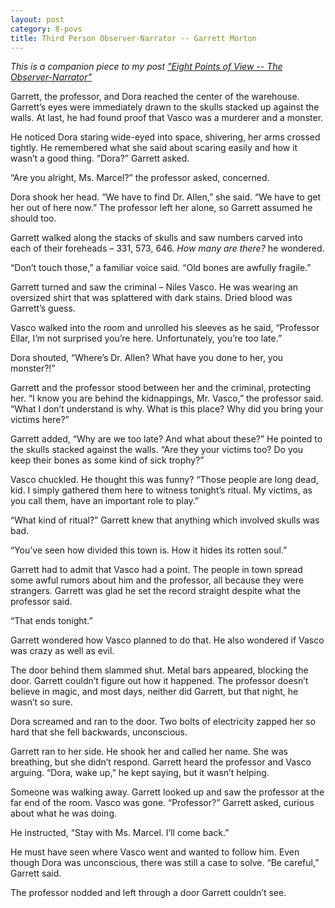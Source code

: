 ```yaml
---
layout: post
category: 8-povs
title: Third Person Observer-Narrator -- Garrett Morton
---
```


*This is a companion piece to my post ["Eight Points of View -- The Observer-Narrator"](https://apprenticewordsmith.com//2018/07/13/pov-observer-narrator/)*

Garrett, the professor, and Dora reached the center of the warehouse. Garrett’s eyes were immediately drawn to the skulls stacked up against the walls. At last, he had found proof that Vasco was a murderer and a monster.

<!--excerpt-->

He noticed Dora staring wide-eyed into space, shivering, her arms crossed tightly. He remembered what she said about scaring easily and how it wasn’t a good thing. “Dora?” Garrett asked.

“Are you alright, Ms. Marcel?” the professor asked, concerned.

Dora shook her head. “We have to find Dr. Allen,” she said. “We have to get her out of here now.” The professor left her alone, so Garrett assumed he should too.

Garrett walked along the stacks of skulls and saw numbers carved into each of their foreheads – 331, 573, 646. *How many are there?* he wondered.

“Don’t touch those,” a familiar voice said. “Old bones are awfully fragile.”

Garrett turned and saw the criminal – Niles Vasco. He was wearing an oversized shirt that was splattered with dark stains. Dried blood was Garrett’s guess.

Vasco walked into the room and unrolled his sleeves as he said, “Professor Ellar, I’m not surprised you’re here. Unfortunately, you’re too late.”

Dora shouted, “Where’s Dr. Allen? What have you done to her, you monster?!”

Garrett and the professor stood between her and the criminal, protecting her. “I know you are behind the kidnappings, Mr. Vasco,” the professor said. “What I don’t understand is why. What is this place? Why did you bring your victims here?”

Garrett added, “Why are we too late? And what about these?” He pointed to the skulls stacked against the walls. “Are they your victims too? Do you keep their bones as some kind of sick trophy?”

Vasco chuckled. He thought this was funny? “Those people are long dead, kid. I simply gathered them here to witness tonight’s ritual. My victims, as you call them, have an important role to play.”

“What kind of ritual?” Garrett knew that anything which involved skulls was bad.

“You’ve seen how divided this town is. How it hides its rotten soul.”

Garrett had to admit that Vasco had a point. The people in town spread some awful rumors about him and the professor, all because they were strangers. Garrett was glad he set the record straight despite what the professor said.

“That ends tonight.”

Garrett wondered how Vasco planned to do that. He also wondered if Vasco was crazy as well as evil.

The door behind them slammed shut. Metal bars appeared, blocking the door. Garrett couldn’t figure out how it happened. The professor doesn’t believe in magic, and most days, neither did Garrett, but that night, he wasn’t so sure.

Dora screamed and ran to the door. Two bolts of electricity zapped her so hard that she fell backwards, unconscious.

Garrett ran to her side. He shook her and called her name. She was breathing, but she didn’t respond. Garrett heard the professor and Vasco arguing. “Dora, wake up,” he kept saying, but it wasn’t helping.

Someone was walking away. Garrett looked up and saw the professor at the far end of the room. Vasco was gone. “Professor?” Garrett asked, curious about what he was doing.

He instructed, “Stay with Ms. Marcel. I’ll come back.”

He must have seen where Vasco went and wanted to follow him. Even though Dora was unconscious, there was still a case to solve. “Be careful,” Garrett said.

The professor nodded and left through a door Garrett couldn’t see.
